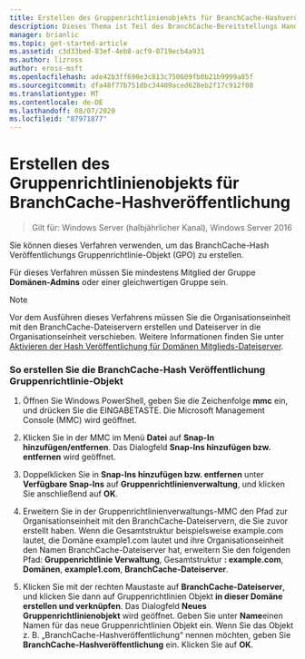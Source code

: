 ```yaml
---
title: Erstellen des Gruppenrichtlinienobjekts für BranchCache-Hashveröffentlichung
description: Dieses Thema ist Teil des BranchCache-Bereitstellungs Handbuchs für Windows Server 2016, das zeigt, wie BranchCache im Modus für verteilte und gehostete Caches bereitgestellt wird, um die WAN-Bandbreitenauslastung in Zweigniederlassungen zu optimieren.
manager: brianlic
ms.topic: get-started-article
ms.assetid: c3d33bed-83ef-4eb8-acf9-0719ecb4a931
ms.author: lizross
author: eross-msft
ms.openlocfilehash: ade42b3ff690e3c813c750609fb0b21b9999a85f
ms.sourcegitcommit: dfa48f77b751dbc34409aced628eb2f17c912f08
ms.translationtype: MT
ms.contentlocale: de-DE
ms.lasthandoff: 08/07/2020
ms.locfileid: "87971877"
---
```

# <a name="create-the-branchcache-hash-publication-group-policy-object"></a>Erstellen des Gruppenrichtlinienobjekts für BranchCache-Hashveröffentlichung

>Gilt für: Windows Server (halbjährlicher Kanal), Windows Server 2016

Sie können dieses Verfahren verwenden, um das BranchCache-Hash Veröffentlichungs Gruppenrichtlinie-Objekt (GPO) zu erstellen.

Für dieses Verfahren müssen Sie mindestens Mitglied der Gruppe **Domänen-Admins** oder einer gleichwertigen Gruppe sein.

> [!NOTE]
> Vor dem Ausführen dieses Verfahrens müssen Sie die Organisationseinheit mit den BranchCache-Dateiservern erstellen und Dateiserver in die Organisationseinheit verschieben. Weitere Informationen finden Sie unter [Aktivieren der Hash Veröffentlichung für Domänen Mitglieds-Dateiserver](../../branchcache/deploy/Enable-Hash-Publication-for-Domain-Member-File-Servers.md).

### <a name="to-create-the-branchcache-hash-publication-group-policy-object"></a>So erstellen Sie die BranchCache-Hash Veröffentlichung Gruppenrichtlinie-Objekt

1.  Öffnen Sie Windows PowerShell, geben Sie die Zeichenfolge **mmc** ein, und drücken Sie die EINGABETASTE. Die Microsoft Management Console (MMC) wird geöffnet.

2.  Klicken Sie in der MMC im Menü **Datei** auf **Snap-In hinzufügen/entfernen**. Das Dialogfeld **Snap-Ins hinzufügen bzw. entfernen** wird geöffnet.

3.  Doppelklicken Sie in **Snap-Ins hinzufügen bzw. entfernen** unter **Verfügbare Snap-Ins** auf **Gruppenrichtlinienverwaltung**, und klicken Sie anschließend auf **OK**.

4.  Erweitern Sie in der Gruppenrichtlinienverwaltungs-MMC den Pfad zur Organisationseinheit mit den BranchCache-Dateiservern, die Sie zuvor erstellt haben. Wenn die Gesamtstruktur beispielsweise example.com lautet, die Domäne example1.com lautet und ihre Organisationseinheit den Namen BranchCache-Dateiserver hat, erweitern Sie den folgenden Pfad: **Gruppenrichtlinie Verwaltung**, Gesamtstruktur **: example.com**, **Domänen**, **example1.com**, **BranchCache-Dateiserver**.

5.  Klicken Sie mit der rechten Maustaste auf **BranchCache-Dateiserver**, und klicken Sie dann auf Gruppenrichtlinien Objekt **in dieser Domäne erstellen und verknüpfen**. Das Dialogfeld **Neues Gruppenrichtlinienobjekt** wird geöffnet. Geben Sie unter **Name**einen Namen für das neue Gruppenrichtlinien Objekt ein. Wenn Sie das Objekt z. B. „BranchCache-Hashveröffentlichung“ nennen möchten, geben Sie **BranchCache-Hashveröffentlichung** ein. Klicken Sie auf **OK**.



